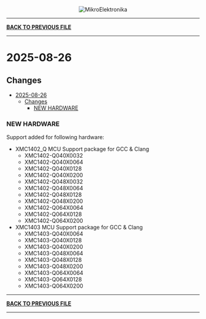 <p align="center">
  <img src="http://www.mikroe.com/img/designs/beta/logo_small.png?raw=true" alt="MikroElektronika"/>
</p>

---

**[BACK TO PREVIOUS FILE](../changelog.md)**

---

# 2025-08-26

## Changes

- [2025-08-26](#2025-08-26)
  - [Changes](#changes)
    - [NEW HARDWARE](#new-hardware)

### NEW HARDWARE

Support added for following hardware:

+ XMC1402_Q MCU Support package for GCC & Clang
  + XMC1402-Q040X0032
  + XMC1402-Q040X0064
  + XMC1402-Q040X0128
  + XMC1402-Q040X0200
  + XMC1402-Q048X0032
  + XMC1402-Q048X0064
  + XMC1402-Q048X0128
  + XMC1402-Q048X0200
  + XMC1402-Q064X0064
  + XMC1402-Q064X0128
  + XMC1402-Q064X0200
+ XMC1403 MCU Support package for GCC & Clang
  + XMC1403-Q040X0064
  + XMC1403-Q040X0128
  + XMC1403-Q040X0200
  + XMC1403-Q048X0064
  + XMC1403-Q048X0128
  + XMC1403-Q048X0200
  + XMC1403-Q064X0064
  + XMC1403-Q064X0128
  + XMC1403-Q064X0200

---

**[BACK TO PREVIOUS FILE](../changelog.md)**

---
